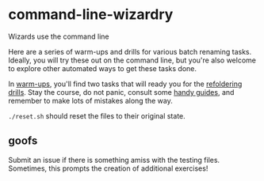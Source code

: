 # command-line-wizardry
Wizards use the command line

Here are a series of warm-ups and drills for various batch renaming tasks. Ideally, you will try these out on the command line, but you're also welcome to explore other automated ways to get these tasks done.

In [warm-ups](warm-ups), you'll find two tasks that will ready you for the [refoldering drills](refoldering). Stay the course, do not panic, consult some [handy guides](http://dd388.github.io/crals/ "Script Ahoy"), and remember to make lots of mistakes along the way.

`./reset.sh` should reset the files to their original state.

## goofs

Submit an issue if there is something amiss with the testing files. Sometimes, this prompts the creation of additional exercises!
